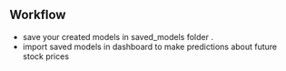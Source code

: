 ##  Workflow 

+ save your created models in saved_models folder .
+ import saved models in dashboard to make predictions about future stock prices 

